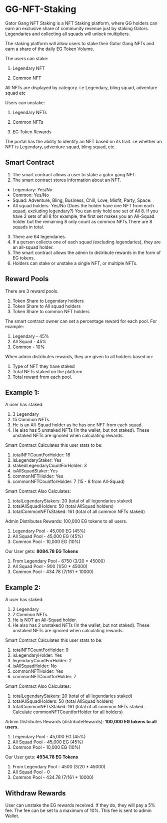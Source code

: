 # GG-NFT-Staking

Gator Gang NFT Staking is a NFT Staking platform, where GG holders can earn an exclusive share of community revenue just by staking Gators. Legendaries and collecting all squads will unlock multipliers.

The staking platform will allow users to stake their Gator Gang NFTs and earn a share of the daily EG Token Volume.

The users can stake:

1. Legendary NFT

2. Common NFT

All NFTs are displayed by category. i.e Legendary, bling squad, adventure squad etc

Users can unstake:

1. Legendary NFTs

2. Common NFTs

3. EG Token Rewards

The portal has the ability to identify an NFT based on its trait. i.e whether an NFT is Legendary, adventure squad, bling squad, etc.

## Smart Contract

1. The smart contract allows a user to stake a gator gang NFT.
2. The smart contract stores information about an NFT.
  - Legendary: Yes/No
  - Common: Yes/No
  - Squad: Adventure, Bling, Business, Chill, Love, Misfit, Party, Space.
  - All squad holders: Yes/No (Does the holder have one NFT from each squad, excluding legendary?) You can only hold one set of All 8. If you have 2 sets of all 8 for example, the first set makes you an All-Squad holder but the remaining 8 only count as common NFTs.There are 8 squads in total. 
3. There are 64 legendaries.
4. If a person collects one of each squad (excluding legendaries), they are an all-squad holder.
5. The smart contract allows the admin to distribute rewards in the form of EG tokens.
6. Holders can stake or unstake a single NFT, or multiple NFTs. 

## Reward Pools

There are 3 reward pools.

1. Token Share to Legendary holders
2. Token Share to All squad holders
3. Token Share to common NFT holders

The smart contract owner can set a percentage reward for each pool. For example:

1. Legendary - 45%
2. All Squad - 45%
3. Common - 10%

When admin distributes rewards, they are given to all holders based on:

1. Type of NFT they have staked
2. Total NFTs staked on the platform
3. Total reward from each pool.


## Example 1:

A user has staked:

1. 3 Legendary 
2. 15 Common NFTs. 
3. He is an All-Squad holder as he has one NFT from each squad.
4. He also has 5 unstaked NFTs (In the wallet, but not staked). These unstaked NFTs are ignored when calculating rewards.

Smart Contract Calculates this user stats to be:

1. totalNFTCountForHolder: 18
2. isLegendaryStaker: Yes
3. stakedLegendaryCountForHolder: 3
4. isAllSquadStaker: Yes
5. commonNFTHolder: Yes
6. commonNFTCountforHolder: 7 (15 - 8 from All-Squad)

Smart Contract Also Calculates:

1. totalLegendaryStakers: 20 (total of all legendaries staked)
2. totalAllSquadHolders: 50 (total AllSquad holders)
3. totalCommonNFTsStaked: 161 (total of all common NFTs staked)

Admin Distributes Rewards: 100,000 EG tokens to all users.

1. Legendary Pool - 45,000 EG (45%)
2. All Squad Pool - 45,000 EG (45%)
3. Common Pool - 10,000 EG (10%)

Our User gets: **8084.78 EG Tokens**

1. From Legendary Pool - 6750 (3/20 * 45000)
2. All Squad Pool - 900 (1/50 * 45000)
3. Common Pool - 434.78 (7/161 * 10000)

## Example 2:

A user has staked:

1. 2 Legendary 
2. 7 Common NFTs. 
3. He is NOT an All-Squad holder. 
4. He also has 2 unstaked NFTs (In the wallet, but not staked). These unstaked NFTs are ignored when calculating rewards.

Smart Contract Calculates this user stats to be:

1. totalNFTCountForHolder: 9
2. isLegendaryHolder: Yes
3. legendaryCountForHolder: 2
4. isAllSquadHolder: No
5. commonNFTHolder: Yes
6. commonNFTCountforHolder: 7 

Smart Contract Also Calculates:

1. totalLegendaryStakers: 20 (total of all legendaries staked)
2. totalAllSquadHolders: 50 (total AllSquad holders)
3. totalCommonNFTsStaked: 161 (total of all common NFTs staked. Calculate commonNFTCountforHolder for all holders)

Admin Distributes Rewards (distributeRewards): **100,000 EG tokens to all users.**

1. Legendary Pool - 45,000 EG (45%)
2. All Squad Pool - 45,000 EG (45%)
3. Common Pool - 10,000 EG (10%)

Our User gets: **4934.78 EG Tokens**

1. From Legendary Pool - 4500 (3/20 * 45000)
2. All Squad Pool - 0 
3. Common Pool - 434.78 (7/161 * 10000)

## Withdraw Rewards
User can unstake the EG rewards received. If they do, they will pay a 5% fee. The fee can be set to a maximum of 10%. This fee is sent to admin Wallet.
